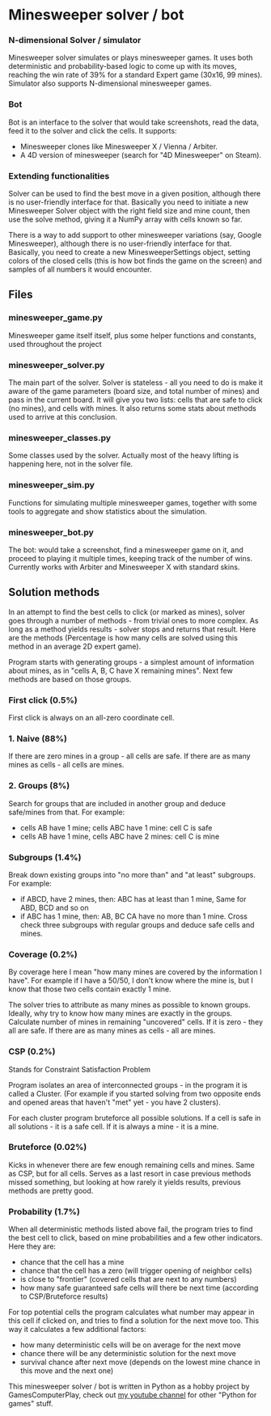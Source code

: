 # Minesweeper solver / bot

### N-dimensional Solver / simulator 

Minesweeper solver simulates or plays minesweeper games. It uses both deterministic and probability-based logic to come up with its moves, reaching the win rate of 39% for a standard Expert game (30x16, 99 mines). Simulator also supports N-dimensional minesweeper games.

### Bot 

Bot is an interface to the solver that would take screenshots, read the data, feed it to the solver and click the cells. It supports:

- Minesweeper clones like Minesweeper X / Vienna / Arbiter.
- A 4D version of minesweeper (search for "4D Minesweeper" on Steam).

### Extending functionalities

Solver can be used to find the best move in a given position, although there is no user-friendly interface for that. Basically you need to initiate a new Minesweeper Solver object with the right field size and mine count, then use the solve method, giving it a NumPy array with cells known so far.

There is a way to add support to other minesweeper variations (say, Google Minesweeper), although there is no user-friendly interface for that. Basically, you need to create a new MinesweeperSettings object, setting colors of the closed cells (this is how bot finds the game on the screen) and samples of all numbers it would encounter.

## Files

### minesweeper_game.py
Minesweeper game itself itself, plus some helper functions and constants, used throughout the project

### minesweeper_solver.py
The main part of the solver. Solver is stateless - all you need to do is make it aware of the game parameters (board size, and total number of mines) and pass in the current board. It will give you two lists: cells that are safe to click (no mines), and cells with mines. It also returns some stats about methods used to arrive at this conclusion.

### minesweeper_classes.py
Some classes used by the solver. Actually most of the heavy lifting is happening here, not in the solver file.

### minesweeper_sim.py
Functions for simulating multiple minesweeper games, together with some tools to aggregate and show statistics about the simulation.

### minesweeper_bot.py
The bot: would take a screenshot, find a minesweeper game on it, and proceed to playing it multiple times, keeping track of the number of wins. Currently works with Arbiter and Minesweeper X with standard skins.

## Solution methods

In an attempt to find the best cells to click (or marked as mines), solver goes through a number of methods - from trivial ones to more complex. As long as a method yields results - solver stops and returns that result. Here are the methods (Percentage is how many cells are solved using this method in an average 2D expert game).

Program starts with generating groups - a simplest amount of information about mines, as in "cells A, B, C have X remaining mines". Next few methods are based on those groups.

### First click (0.5%)

First click is always on an all-zero coordinate cell.

### 1. Naive (88%)

If there are zero mines in a group - all cells are safe. If there are as many mines as cells - all cells are mines.

### 2. Groups (8%)

Search for groups that are included in another group and deduce safe/mines from that. For example:
- cells AB have 1 mine; cells ABC have 1 mine: cell C is safe
- cells AB have 1 mine, cells ABC have 2 mines: cell C is mine

### Subgroups (1.4%)

Break down existing groups into "no more than" and "at least" subgroups. For example:
- if ABCD, have 2 mines, then: ABC has at least than 1 mine, Same for ABD, BCD and so on
- if ABC has 1 mine, then: AB, BC CA have no more than 1 mine.
Cross check three subgroups with regular groups and deduce safe cells and mines.

### Coverage (0.2%)

By coverage here I mean "how many mines are covered by the information I have". For example if I have a 50/50, I don't know where the mine is, but I know that those two cells contain exactly 1 mine.

The solver tries to attribute as many mines as possible to known groups. Ideally, why try to know how many mines are exactly in the groups. Calculate number of mines in remaining "uncovered" cells. If it is zero - they all are safe. If there are as many mines as cells - all are mines.

### CSP (0.2%)

Stands for Constraint Satisfaction Problem

Program isolates an area of interconnected groups - in the program it is called a Cluster. (For example if you started solving from two opposite ends and opened areas that haven't "met" yet - you have 2 clusters).

For each cluster program bruteforce all possible solutions. If a cell is safe in all solutions - it is a safe cell. If it is always a mine - it is a mine.

### Bruteforce (0.02%)

Kicks in whenever there are few enough remaining cells and mines. Same as CSP, but for all cells. Serves as a last resort in case previous methods missed something, but looking at how rarely it yields results, previous methods are pretty good.

### Probability (1.7%)

When all deterministic methods listed above fail, the program tries to find the best cell to click, based on mine probabilities and a few other indicators. Here they are:

- chance that the cell has a mine
- chance that the cell has a zero (will trigger opening of neighbor cells)
- is close to "frontier" (covered cells that are next to any numbers)
- how many safe guaranteed safe cells will there be next time (according to CSP/Bruteforce results)

For top potential cells the program calculates what number may appear in this cell if clicked on, and tries to find a solution for the next move too. This way it calculates a few additional factors:

- how many deterministic cells will be on average for the next move
- chance there will be any deterministic solution for the next move
- survival chance after next move (depends on the lowest mine chance in this move and the next one)


This minesweeper solver / bot is written in Python as a hobby project by GamesComputerPlay, check out [my youtube channel](https://www.youtube.com/c/GamesComputersPlay) for other "Python for games" stuff.

